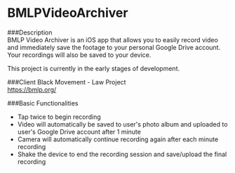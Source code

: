 # BMLPVideoArchiver  

###Description  
BMLP Video Archiver is an iOS app that allows you to easily record video and immediately save the footage to your personal Google Drive account.  Your recordings will also be saved to your device.  

This project is currently in the early stages of development.  

###Client
Black Movement - Law Project  
https://bmlp.org/

###Basic Functionalities   
* Tap twice to begin recording  
* Video will automatically be saved to user's photo album and uploaded to user's Google Drive account after 1 minute  
* Camera will automatically continue recording again after each minute recording  
* Shake the device to end the recording session and save/upload the final recording  

